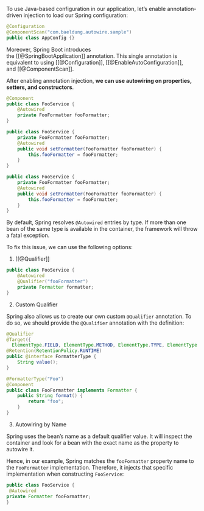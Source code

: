 To use Java-based configuration in our application, let’s enable annotation-driven injection to load our Spring configuration:

```java
@Configuration
@ComponentScan("com.baeldung.autowire.sample")
public class AppConfig {}
```

Moreover, Spring Boot introduces the [[@SpringBootApplication]] annotation. This single annotation is equivalent to using [[@Configuration]], [[@EnableAutoConfiguration]], and [[@ComponentScan]].

After enabling annotation injection, **we can use autowiring on properties, setters, and constructors**.

```java
@Component
public class FooService {  
    @Autowired
    private FooFormatter fooFormatter;
}
```

```java
public class FooService {
    private FooFormatter fooFormatter;
    @Autowired
    public void setFormatter(FooFormatter fooFormatter) {
        this.fooFormatter = fooFormatter;
    }
}
```

```java
public class FooService {
    private FooFormatter fooFormatter;
    @Autowired
    public void setFormatter(FooFormatter fooFormatter) {
        this.fooFormatter = fooFormatter;
    }
}
```

By default, Spring resolves `@Autowired` entries by type. If more than one bean of the same type is available in the container, the framework will throw a fatal exception.

To fix this issue, we can use the following options:

1. [[@Qualifier]]

```java
public class FooService {
    @Autowired
    @Qualifier("fooFormatter")
    private Formatter formatter;
}
```

2. Custom Qualifier

Spring also allows us to create our own custom `@Qualifier` annotation. To do so, we should provide the `@Qualifier` annotation with the definition:

```java
@Qualifier
@Target({
  ElementType.FIELD, ElementType.METHOD, ElementType.TYPE, ElementType.PARAMETER})
@Retention(RetentionPolicy.RUNTIME)
public @interface FormatterType {  
    String value();
}
```

```java
@FormatterType("Foo")
@Component
public class FooFormatter implements Formatter {
    public String format() {
        return "foo";
    }
}
```

3. Autowiring by Name

Spring uses the bean’s name as a default qualifier value. It will inspect the container and look for a bean with the exact name as the property to autowire it.

Hence, in our example, Spring matches the `fooFormatter` property name to the `FooFormatter` implementation. Therefore, it injects that specific implementation when constructing `FooService`:

```java
public class FooService {
 @Autowired 
private Formatter fooFormatter; 
}
```

